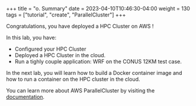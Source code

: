+++
title = "o. Summary"
date = 2023-04-10T10:46:30-04:00
weight = 130
tags = ["tutorial", "create", "ParallelCluster"]
+++

Congratulations, you have deployed a HPC Cluster on AWS !

In this lab, you have:
- Configured your HPC Cluster
- Deployed a HPC Cluster in the cloud.
- Run a tighly couple application: WRF on the CONUS 12KM test case.

In the next lab, you will learn how to build a Docker container image and how to run a container on the HPC cluster in the cloud.


You can learn more about AWS ParallelCluster by visiting the [documentation](https://docs.aws.amazon.com/parallelcluster/latest/ug/what-is-aws-parallelcluster.html).
